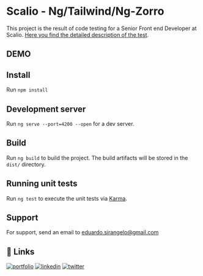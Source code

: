 # Scalio - Ng/Tailwind/Ng-Zorro

This project is the result of code testing for a Senior Front end Developer at Scalio. [Here you find the detailed description of the test](https://www.notion.so/Web-Angular-ReactJS-Test-Assignment-308d84eaa51c4f22b1f65d60efcd7186).

## DEMO



## Install

Run `npm install`

## Development server

Run `ng serve --port=4200 --open` for a dev server.

## Build

Run `ng build` to build the project. The build artifacts will be stored in the `dist/` directory.

## Running unit tests

Run `ng test` to execute the unit tests via [Karma](https://karma-runner.github.io).

## Support

For support, send an email to eduardo.sirangelo@gmail.com


## 🔗 Links
[![portfolio](https://img.shields.io/badge/my_portfolio-000?style=for-the-badge&logo=ko-fi&logoColor=white)](https://github.com/esirangelomub)
[![linkedin](https://img.shields.io/badge/linkedin-0A66C2?style=for-the-badge&logo=linkedin&logoColor=white)](https://www.linkedin.com/in/eduardosirangelo/?locale=en_US)
[![twitter](https://img.shields.io/badge/twitter-1DA1F2?style=for-the-badge&logo=twitter&logoColor=white)](https://twitter.com/esirangelo)


